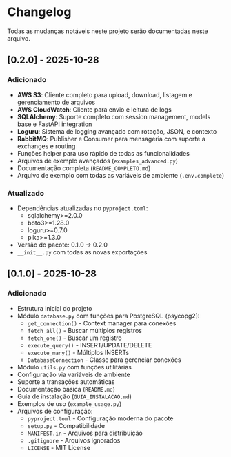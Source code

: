 # Changelog

Todas as mudanças notáveis neste projeto serão documentadas neste arquivo.

## [0.2.0] - 2025-10-28

### Adicionado
- **AWS S3**: Cliente completo para upload, download, listagem e gerenciamento de arquivos
- **AWS CloudWatch**: Cliente para envio e leitura de logs
- **SQLAlchemy**: Suporte completo com session management, models base e FastAPI integration
- **Loguru**: Sistema de logging avançado com rotação, JSON, e contexto
- **RabbitMQ**: Publisher e Consumer para mensageria com suporte a exchanges e routing
- Funções helper para uso rápido de todas as funcionalidades
- Arquivos de exemplo avançados (`examples_advanced.py`)
- Documentação completa (`README_COMPLETO.md`)
- Arquivo de exemplo com todas as variáveis de ambiente (`.env.complete`)

### Atualizado
- Dependências atualizadas no `pyproject.toml`:
  - sqlalchemy>=2.0.0
  - boto3>=1.28.0
  - loguru>=0.7.0
  - pika>=1.3.0
- Versão do pacote: 0.1.0 → 0.2.0
- `__init__.py` com todas as novas exportações

## [0.1.0] - 2025-10-28

### Adicionado
- Estrutura inicial do projeto
- Módulo `database.py` com funções para PostgreSQL (psycopg2):
  - `get_connection()` - Context manager para conexões
  - `fetch_all()` - Buscar múltiplos registros
  - `fetch_one()` - Buscar um registro
  - `execute_query()` - INSERT/UPDATE/DELETE
  - `execute_many()` - Múltiplos INSERTs
  - `DatabaseConnection` - Classe para gerenciar conexões
- Módulo `utils.py` com funções utilitárias
- Configuração via variáveis de ambiente
- Suporte a transações automáticas
- Documentação básica (`README.md`)
- Guia de instalação (`GUIA_INSTALACAO.md`)
- Exemplos de uso (`example_usage.py`)
- Arquivos de configuração:
  - `pyproject.toml` - Configuração moderna do pacote
  - `setup.py` - Compatibilidade
  - `MANIFEST.in` - Arquivos para distribuição
  - `.gitignore` - Arquivos ignorados
  - `LICENSE` - MIT License

